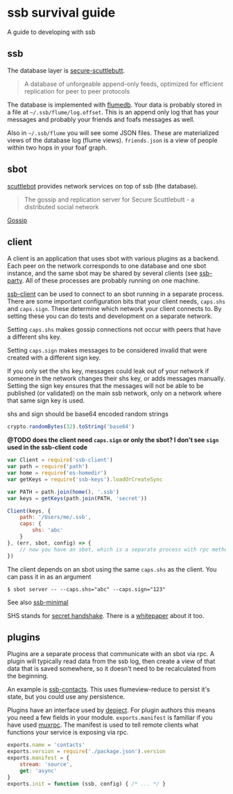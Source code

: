 # ssb survival guide

A guide to developing with ssb


## ssb

The database layer is [secure-scuttlebutt](https://github.com/ssbc/secure-scuttlebutt). 

> A database of unforgeable append-only feeds, optimized for efficient replication for peer to peer protocols

The database is implemented with [flumedb](https://github.com/flumedb/flumedb). Your data is probably stored in a file at `~/.ssb/flume/log.offset`. This is an append only log that has your messages and probably your friends and foafs messages as well.

Also in `~/.ssb/flume` you will see some JSON files. These are materialized views of the database log (flume views). `friends.json` is a view of people within two hops in your foaf graph.


## sbot

[scuttlebot](https://github.com/ssbc/scuttlebot) provides network services on top of ssb (the database).

> The gossip and replication server for Secure Scuttlebutt - a distributed social network

[Gossip](gossip.md)

## client

A client is an application that uses sbot with various plugins as a backend. Each peer on the network corresponds to one database and one sbot instance, and the same sbot may be shared by several clients (see [ssb-party](https://www.npmjs.com/package/ssb-party). All of these processes are probably running on one machine.

[ssb-client](https://github.com/ssbc/ssb-client) can be used to connect to an sbot running in a separate process. There are some important configuration bits that your client needs, `caps.shs` and `caps.sign`. These determine which network your client connects to. By setting these you can do tests and development on a separate network.

Setting `caps.shs` makes gossip connections not occur with peers that have a different shs key.

Setting `caps.sign` makes messages to be considered invalid that were created with a different sign key.

If you only set the shs key, messages could leak out of your network if someone in the network changes their shs key, or adds messages manually. Setting the sign key ensures that the messages will not be able to be published (or validated) on the main ssb network, only on a network where that same sign key is used.

shs and sign should be base64 encoded random strings

```js
crypto.randomBytes(32).toString('base64')
```

**@TODO does the client need `caps.sign` or only the sbot? I don't see `sign` used in the ssb-client code**


```js
var Client = require('ssb-client')
var path = require('path')
var home = require('os-homedir')
var getKeys = require('ssb-keys').loadOrCreateSync

var PATH = path.join(home(), '.ssb')
var keys = getKeys(path.join(PATH, 'secret'))

Client(keys, {
    path: '/Users/me/.ssb',
    caps: {
        shs: 'abc'
    }
}, (err, sbot, config) => {
    // now you have an sbot, which is a separate process with rpc methods
})
```

The client depends on an sbot using the same `caps.shs` as the client. You can pass it in as an argument

    $ sbot server -- --caps.shs="abc" --caps.sign="123"


See also [ssb-minimal](https://github.com/av8ta/ssb-minimal)

SHS stands for [secret handshake](https://github.com/auditdrivencrypto/secret-handshake). There is a [whitepaper](http://dominictarr.github.io/secret-handshake-paper/shs.pdf) about it too.


## plugins 

Plugins are a separate process that communicate with an sbot via rpc. A plugin will typically read data from the ssb log, then create a view of that data that is saved somewhere, so it doesn't need to be recalculated from the beginning. 

An example is [ssb-contacts](https://github.com/ssbc/ssb-contacts). This uses flumeview-reduce to persist it's state, but you could use any persistence.

Plugins have an interface used by [depject](https://github.com/depject/depject). For plugin authors this means you need a few fields in your module. `exports.manifest` is familiar if you have used [muxrpc](https://github.com/ssbc/muxrpc). The manifest is used to tell remote clients what functions your service is exposing via rpc.

```js
exports.name = 'contacts'
exports.version = require('./package.json').version
exports.manifest = {
    stream: 'source',
    get: 'async'
}
exports.init = function (ssb, config) { /* ... */ }
```




